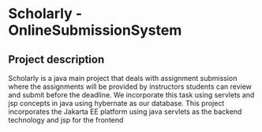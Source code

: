 # Scholarly - OnlineSubmissionSystem
## Project description
Scholarly is a java main project that deals with assignment submission where the assignments will be provided by
instructors students can review and submit before the deadline. We incorporate this task using servlets and jsp concepts
in java using hybernate as our database. This project incorporates the Jakarta EE platform using java servlets as the
backend technology and jsp for the frontend
